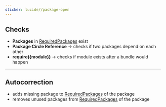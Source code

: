 ```yaml
---
sticker: lucide//package-open
---
```

## Checks

- **Packages** in [RequiredPackages](https://github.com/derFreemaker/Satisfactory/blob/05084fcd3c762d58193abb0072917733042324c6/PackageTemplate/Info.package.json#L5) exist
- **Package Circle Reference** -> checks if two packages depend on each other
- **require({module})** -> checks if module exists after a bundle would happen

---
## Autocorrection

- adds missing package to [RequiredPackages](https://github.com/derFreemaker/Satisfactory/blob/05084fcd3c762d58193abb0072917733042324c6/PackageTemplate/Info.package.json#L5) of the package
- removes unused packages from [RequiredPackages](https://github.com/derFreemaker/Satisfactory/blob/05084fcd3c762d58193abb0072917733042324c6/PackageTemplate/Info.package.json#L5) of the package